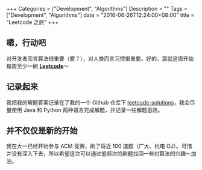 +++
Categories = ["Development", "Algorithms"]
Description = ""
Tags = ["Development", "Algorithms"]
date = "2016-06-26T12:24:00+08:00"
title = "Leetcode 之旅"
+++

## 嗯，行动吧

对开发者而言算法很重要（雾？），对人类而言习惯很重要。好的，那就这周开始每周至少一刷 **[Leetcode](https://leetcode.com/)**～

## 记录起来

我把我的解题答案记录在了我的一个 Github 仓库下 [leetcode-solutions](https://github.com/nekocode/leetcode-solutions)，我会尽量使用 Java 和 Python 两种语言完成解题，并记录一些解题思路。

## 并不仅仅是新的开始

我在大一已经开始参与 ACM 竞赛，刷了将近 100 道题（广大、杭电 OJ）。可惜并没有深入下去，所以希望这次可以通过低频次的刷题找回一些对算法的兴趣～加油。